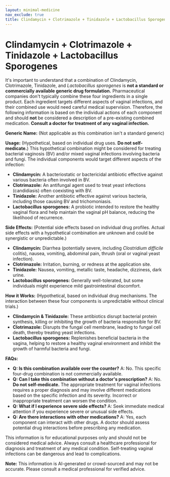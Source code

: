 ```yaml
---
layout: minimal-medicine
nav_exclude: true
title: Clindamycin + Clotrimazole + Tinidazole + Lactobacillus Sporogenes
---
```


# Clindamycin + Clotrimazole + Tinidazole + Lactobacillus Sporogenes

It's important to understand that a combination of Clindamycin, Clotrimazole, Tinidazole, and *Lactobacillus sporogenes* is **not a standard or commercially available generic drug formulation.**  Pharmaceutical companies don't typically combine these four ingredients in a single product.  Each ingredient targets different aspects of vaginal infections, and their combined use would need careful medical supervision.  Therefore, the following information is based on the individual actions of each component and should **not** be considered a description of a pre-existing combined medication.  **Consult a doctor for treatment of any vaginal infection.**

**Generic Name:**  (Not applicable as this combination isn't a standard generic)

**Usage:** (Hypothetical, based on individual drug uses.  **Do not self-medicate.**) This hypothetical combination might be considered for treating bacterial vaginosis (BV) and/or mixed vaginal infections involving bacteria and fungi.  The individual components would target different aspects of the infection:

* **Clindamycin:**  A bacteriostatic or bactericidal antibiotic effective against various bacteria often involved in BV.
* **Clotrimazole:** An antifungal agent used to treat yeast infections (candidiasis) often coexisting with BV.
* **Tinidazole:** Another antibiotic effective against various bacteria, including those causing BV and trichomoniasis.
* **Lactobacillus sporogenes:** A probiotic intended to restore the healthy vaginal flora and help maintain the vaginal pH balance, reducing the likelihood of recurrence.


**Side Effects:** (Potential side effects based on individual drug profiles.  Actual side effects with a hypothetical combination are unknown and could be synergistic or unpredictable.)

* **Clindamycin:**  Diarrhea (potentially severe, including *Clostridium difficile* colitis), nausea, vomiting, abdominal pain, thrush (oral or vaginal yeast infection).
* **Clotrimazole:**  Irritation, burning, or redness at the application site.
* **Tinidazole:**  Nausea, vomiting, metallic taste, headache, dizziness, dark urine.
* **Lactobacillus sporogenes:** Generally well-tolerated, but some individuals might experience mild gastrointestinal discomfort.

**How it Works:** (Hypothetical, based on individual drug mechanisms.  The interaction between these four components is unpredictable without clinical trials.)

* **Clindamycin & Tinidazole:** These antibiotics disrupt bacterial protein synthesis, killing or inhibiting the growth of bacteria responsible for BV.
* **Clotrimazole:**  Disrupts the fungal cell membrane, leading to fungal cell death, thereby treating yeast infections.
* **Lactobacillus sporogenes:**  Replenishes beneficial bacteria in the vagina, helping to restore a healthy vaginal environment and inhibit the growth of harmful bacteria and fungi.

**FAQs:**

* **Q: Is this combination available over the counter?**  A: No. This specific four-drug combination is not commercially available.
* **Q: Can I take this combination without a doctor's prescription?** A: No.  **Do not self-medicate.**  The appropriate treatment for vaginal infections requires a proper diagnosis and may involve different medications based on the specific infection and its severity.  Incorrect or inappropriate treatment can worsen the condition.
* **Q: What if I experience severe side effects?** A: Seek immediate medical attention if you experience severe or unusual side effects.
* **Q: Are there interactions with other medications?** A:  Yes, each component can interact with other drugs.  A doctor should assess potential drug interactions before prescribing any medication.


This information is for educational purposes only and should not be considered medical advice.  Always consult a healthcare professional for diagnosis and treatment of any medical condition.  Self-treating vaginal infections can be dangerous and lead to complications.


**Note:** This information is AI-generated or crowd-sourced and may not be accurate. Please consult a medical professional for verified advice.